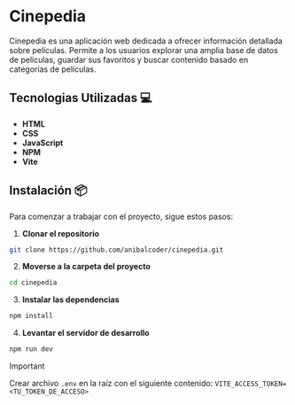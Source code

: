 # Cinepedia

Cinepedia es una aplicación web dedicada a ofrecer información detallada sobre películas. Permite a los usuarios explorar una amplia base de datos de películas, guardar sus favoritos y buscar contenido basado en categorías de películas.

## Tecnologias Utilizadas 💻

- **HTML**
- **CSS**
- **JavaScript**
- **NPM**
- **Vite**

## Instalación 📦

Para comenzar a trabajar con el proyecto, sigue estos pasos:

1. **Clonar el repositorio**

```bash
git clone https://github.com/anibalcoder/cinepedia.git
```

2. **Moverse a la carpeta del proyecto**

```bash
cd cinepedia
```

3. **Instalar las dependencias**

```bash
npm install
```

4. **Levantar el servidor de desarrollo**

```bash
npm run dev
```

> [!IMPORTANT]
> Crear archivo `.env` en la raíz con el siguiente contenido: `VITE_ACCESS_TOKEN=<TU_TOKEN_DE_ACCESO>`